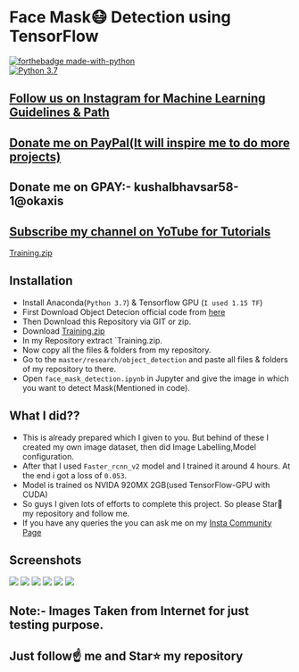 # Face Mask😷 Detection using TensorFlow

[![forthebadge made-with-python](http://ForTheBadge.com/images/badges/made-with-python.svg)](https://www.python.org/)                 
[![Python 3.7](https://img.shields.io/badge/python-3.7-blue.svg)](https://www.python.org/downloads/release/python-370/)   

## [Follow us on Instagram for Machine Learning Guidelines & Path](https://www.instagram.com/machine_learning_hub.ai/)
## [Donate me on PayPal(It will inspire me to do more projects)](https://www.paypal.me/spidy1820)
## Donate me on GPAY:- kushalbhavsar58-1@okaxis
## [Subscribe my channel on YoTube for Tutorials](https://www.youtube.com/channel/UCgyQ4pSntDf9hw9Rv4hmNBA)

[Training.zip](https://drive.google.com/open?id=1CJlYHoyAr18jjimE0x4H-1WjpE5VJZOO)

## Installation
- Install Anaconda(`Python 3.7`) & Tensorflow GPU (`I used 1.15 TF`)
- First Download Object Detecion official code from [here](https://github.com/tensorflow/models)
- Then Download this Repository via GIT or zip.
- Download [Training.zip](https://drive.google.com/open?id=1CJlYHoyAr18jjimE0x4H-1WjpE5VJZOO)
- In my Repository extract `Training.zip.
- Now copy all the files & folders from my repository.
- Go to the `master/research/object_detection` and paste all files & folders of my repository to there.
- Open `face_mask_detection.ipynb` in Jupyter and give the image in which you want to detect Mask(Mentioned in code).

## What I did??

- This is already prepared which I given to you. But behind of these I created my own image dataset, then did Image Labelling,Model configuration.
- After that I used `Faster_rcnn_v2` model and I trained it around 4 hours. At the end i got a loss of `0.053`.
- Model is trained os NVIDA 920MX 2GB(used TensorFlow-GPU with CUDA) 
- So guys I given lots of efforts to complete this project. So please Star🌟 my  repository and follow me.
- If you have any queries the you can ask me on my [Insta Community Page](https://www.instagram.com/machine_learning_hub.ai)

## Screenshots

<img src="https://github.com/Spidy20/face_mask_detection/blob/master/result1.jpg">
<img src="https://github.com/Spidy20/face_mask_detection/blob/master/result2.jpg">
<img src="https://github.com/Spidy20/face_mask_detection/blob/master/result.jpg">
<img src="https://github.com/Spidy20/face_mask_detection/blob/master/result3.jpg">
<img src="https://github.com/Spidy20/face_mask_detection/blob/master/result4.jpg">
<img src="https://github.com/Spidy20/face_mask_detection/blob/master/result5.jpg">

## Note:- Images Taken from Internet for just testing purpose.


## Just follow☝️ me and Star⭐ my repository 

